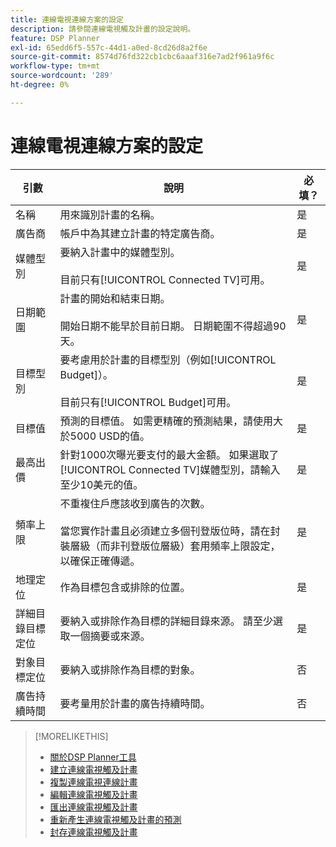```yaml
---
title: 連線電視連線方案的設定
description: 請參閱連線電視觸及計畫的設定說明。
feature: DSP Planner
exl-id: 65edd6f5-557c-44d1-a0ed-8cd26d8a2f6e
source-git-commit: 8574d76fd322cb1cbc6aaaf316e7ad2f961a9f6c
workflow-type: tm+mt
source-wordcount: '289'
ht-degree: 0%

---
```


# 連線電視連線方案的設定

| 引數 | 說明 | 必填？ |
| --- | --- | --- |
| 名稱 | 用來識別計畫的名稱。 | 是 |
| 廣告商 | 帳戶中為其建立計畫的特定廣告商。 | 是 |
| 媒體型別 | 要納入計畫中的媒體型別。<br><br>目前只有[!UICONTROL Connected TV]可用。 | 是 |
| 日期範圍 | 計畫的開始和結束日期。<br><br>開始日期不能早於目前日期。 日期範圍不得超過90天。 | 是 |
| 目標型別 | 要考慮用於計畫的目標型別（例如[!UICONTROL Budget]）。<br><br>目前只有[!UICONTROL Budget]可用。 | 是 |
| 目標值 | 預測的目標值。 如需更精確的預測結果，請使用大於5000 USD的值。 | 是 |
| 最高出價 | 針對1000次曝光要支付的最大金額。 如果選取了[!UICONTROL Connected TV]媒體型別，請輸入至少10美元的值。 | 是 |
| 頻率上限 | 不重複住戶應該收到廣告的次數。<br><br>當您實作計畫且必須建立多個刊登版位時，請在封裝層級（而非刊登版位層級）套用頻率上限設定，以確保正確傳遞。 | 是 |
| 地理定位 | 作為目標包含或排除的位置。 | 是 |
| 詳細目錄目標定位 | 要納入或排除作為目標的詳細目錄來源。 請至少選取一個摘要或來源。 | 是 |
| 對象目標定位 | 要納入或排除作為目標的對象。 | 否 |
| 廣告持續時間 | 要考量用於計畫的廣告持續時間。 | 否 |

>[!MORELIKETHIS]
>
>* [關於DSP Planner工具](planner-about.md)
>* [建立連線電視觸及計畫](planner-create.md)
>* [複製連線電視連線計畫](planner-duplicate.md)
>* [編輯連線電視觸及計畫](planner-edit.md)
>* [匯出連線電視觸及計畫](planner-export.md)
>* [重新產生連線電視觸及計畫的預測](planner-forecast.md)
>* [封存連線電視觸及計畫](planner-archive.md)
